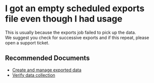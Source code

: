<properties
	articleId="983a1d09-8862-4edd-9b37-b59ca0f2db9c"
	articleTags="costmanagement,scheduled exports,exports"
	pageTitle="I got an empty scheduled exports file even though I had usage"
	description="scheduled-exports-empty"
	displayOrder="5"
	authors="shasulin"
	ms.author="shasulin"
	selfHelpType="resource"
	service="microsoft.costmanagement"
	resource="exports"
	resourceTags=""
	productPesIds="15659"
	supportTopicIds=""
	cloudEnvironments="Public, Blackforest, Fairfax, Mooncake, usnat, ussec"
	ownershipId="ASMS_Billing"
/>

# I got an empty scheduled exports file even though I had usage

This is usually because the exports job failed to pick up the data. <br>
We suggest you check for successive exports and if this repeat, please open a support ticket.  

## **Recommended Documents**

* [Create and manage exported data](https://docs.microsoft.com/azure/cost-management-billing/costs/tutorial-export-acm-data#create-a-daily-export)<br>
* [Verify data collection](https://docs.microsoft.com/azure/cost-management-billing/costs/tutorial-export-acm-data#verify-that-data-is-collected)<br>
